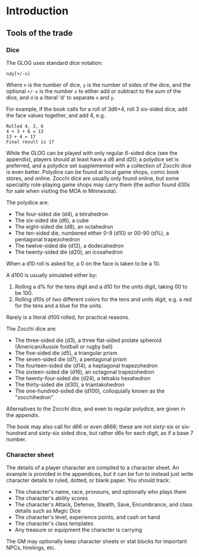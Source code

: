 # Introduction

## Tools of the trade

### Dice

The GLOG uses standard dice notation:

	ndy[+/-x]

Where `n` is the number of dice, `y` is the number of sides of the dice, and the
optional `+/-x` is the number `x` to either add or subtract to the sum of the
dice, and `d` is a literal 'd' to separate `n` and `y`.

For example, if the book calls for a roll of 3d6+4, roll 3 six-sided dice, add
the face values together, and add 4, e.g.

	Rolled 4, 3, 6
	4 + 3 + 6 = 13
	13 + 4 = 17
	Final result is 17

While the GLOG can be played with only regular 6-sided dice (see the appendix),
players should at least have a d6 and d20; a polydice set is preferred, and a
polydice set supplemented with a collection of Zocchi dice is even
better. Polydice can be found at local game shops, comic book stores, and
online. Zocchi dice are usually only found online, but some speciality
role-playing game shops may carry them (the author found d30s for sale when
visiting the MOA in Minnesota).

The polydice are:

- The four-sided die (d4), a tetrahedron
- The six-sided die (d6), a cube
- The eight-sided die (d8), an octahedron
- The ten-sided die, numbered either 0-9 (d10) or 00-90 (d%), a pentagonal
  trapezohedron
- The twelve-sided die (d12), a dodecahedron
- The twenty-sided die (d20), an icosahedron

When a d10 roll is asked for, a 0 on the face is taken to be a 10.

A d100 is usually simulated either by:

1. Rolling a d% for the tens digit and a d10 for the units digit, taking 00 to
   be 100.
2. Rolling d10s of two different colors for the tens and units digit, e.g. a red
   for the tens and a blue for the units.

Rarely is a literal d100 rolled, for practical reasons.

The Zocchi dice are:

- The three-sided die (d3), a three flat-sided prolate spheroid (American/Aussie
  football or rugby ball)
- The five-sided die (d5), a triangular prism
- The seven-sided die (d7), a pentagonal prism
- The fourteen-sided die (d14), a heptagonal trapezohedron
- The sixteen-sided die (d16), an octagonal trapezohedron
- The twenty-four-sided die (d24), a tetrakis hexahedron
- The thirty-sided die (d30), a triantakohedron
- The one-hundred-sided die (d100), colloquially known as the "zocchihedron"

Alternatives to the Zocchi dice, and even to regular polydice, are given in the
appendix.

The book may also call for d66 or even d666; these are not sixty-six or
six-hundred and sixty-six sided dice, but rather d6s for each digit, as if a
base 7 number.

### Character sheet

The details of a player character are compiled to a character sheet. An example
is provided in the appendices, but it can be fun to instead just write character
details to ruled, dotted, or blank paper. You should track:

- The character's name, race, pronouns, and optionally who plays them
- The character's ability scores
- The character's Attack, Defense, Stealth, Save, Encumbrance, and class
  details such as Magic Dice
- The character's level, experience points, and cash on hand
- The character's class templates
- Any treasure or equipment the character is carrying

The GM may optionally keep character sheets or stat blocks for important NPCs,
hirelings, etc.
